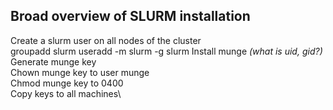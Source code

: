 ## Broad overview of SLURM installation
Create a slurm user on all nodes of the cluster\
	groupadd slurm
	useradd -m slurm -g slurm
Install munge _(what is uid, gid?)_\
Generate munge key\
Chown munge key to user munge\
Chmod munge key to 0400\
Copy keys to all machines\

